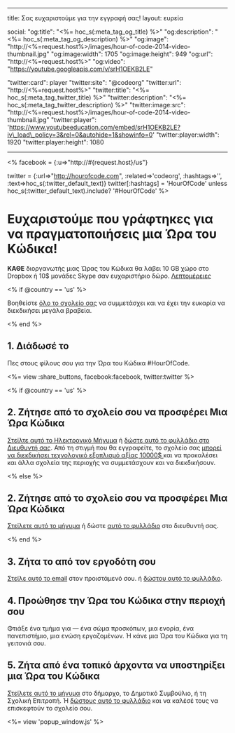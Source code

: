 * * *

title: Σας ευχαριστούμε για την εγγραφή σας! layout: ευρεία

social: "og:title": "<%= hoc\_s(:meta\_tag\_og\_title) %>" "og:description": "<%= hoc\_s(:meta\_tag\_og\_description) %>" "og:image": "http://<%=request.host%>/images/hour-of-code-2014-video-thumbnail.jpg" "og:image:width": 1705 "og:image:height": 949 "og:url": "http://<%=request.host%>" "og:video": "https://youtube.googleapis.com/v/srH1OEKB2LE"

"twitter:card": player "twitter:site": "@codeorg" "twitter:url": "http://<%=request.host%>" "twitter:title": "<%= hoc\_s(:meta\_tag\_twitter\_title) %>" "twitter:description": "<%= hoc\_s(:meta\_tag\_twitter\_description) %>" "twitter:image:src": "http://<%=request.host%>/images/hour-of-code-2014-video-thumbnail.jpg" "twitter:player": 'https://www.youtubeeducation.com/embed/srH1OEKB2LE?iv\_load\_policy=3&rel=0&autohide=1&showinfo=0' "twitter:player:width": 1920 "twitter:player:height": 1080

* * *

<% facebook = {:u=>"http://#{request.host}/us"}

twitter = {:url=>"http://hourofcode.com", :related=>'codeorg', :hashtags=>'', :text=>hoc\_s(:twitter\_default\_text)} twitter[:hashtags] = 'HourOfCode' unless hoc\_s(:twitter\_default\_text).include? '#HourOfCode' %>

# Ευχαριστούμε που γράφτηκες για να πραγματοποιήσεις μια Ώρα του Κώδικα!

**ΚΑΘΕ** διοργανωτής μιας Ώρας του Κώδικα θα λάβει 10 GB χώρο στο Dropbox ή 10$ μονάδες Skype σαν ευχαριστήριο δώρο. [Λεπτομέρειες](/prizes)

<% if @country == 'us' %>

Βοηθείστε [όλο το σχολείο σας](/us/prizes) να συμμετάσχει και να έχει την ευκαρία να διεκδικήσει μεγάλα βραβεία.

<% end %>

## 1. Διάδωσέ το

Πες στους φίλους σου για την Ώρα του Κώδικα #HourOfCode.

<%= view :share_buttons, facebook:facebook, twitter:twitter %>

<% if @country == 'us' %>

## 2. Ζήτησε από το σχολείο σου να προσφέρει Μια Ώρα Κώδικα

[Στείλτε αυτό το Ηλεκτρονικό Μήνυμα](/resources#email) ή [δώστε αυτό το φυλλάδιο στο Διευθυντή σας](/files/schools-handout.pdf). Από τη στιγμή που θα εγγραφείτε, το σχολείο σας [μπορεί να διεκδικήσει τεχνολογικό εξοπλισμό αξίας 10000$ ](/prizes) και να προκαλέσει και άλλα σχολεία της περιοχής να συμμετάσχουν και να διεκδικήσουν.

<% else %>

## 2. Ζήτησε από το σχολείο σου να προσφέρει Μια Ώρα Κώδικα

[Στείλετε αυτό το μήνυμα](/resources#email) ή δώστε [αυτό το φυλλάδιο](/files/schools-handout.pdf) στο διευθυντή σας.

<% end %>

## 3. Ζήτα το από τον εργοδότη σου

[Στείλε αυτό το email](/resources#email) στον προιστάμενό σου. ή [δώστου αυτό το φυλλάδιο](/resources/hoc-one-pager.pdf).

## 4. Προώθησε την Ώρα του Κώδικα στην περιοχή σου

Φτιάξε ένα τμήμα για — ένα σώμα προσκόπων, μια ενορία, ένα πανεπιστήμιο, μια ενώση εργαζομένων. Ή κάνε μια Ώρα του Κώδικα για τη γειτονιά σου.

## 5. Ζήτα από ένα τοπικό άρχοντα να υποστηρίξει μια Ώρα του Κώδικα

[Στείλετε αυτό το μήνυμα](/resources#politicians) στο δήμαρχο, το Δημοτικό Συμβούλιο, ή τη Σχολική Επιτροπή. Ή [ δώστους αυτό το φυλλάδιο](/resources/hoc-one-pager.pdf) και να καλέσέ τους να επισκεφτούν το σχολείο σου.

<%= view 'popup_window.js' %>